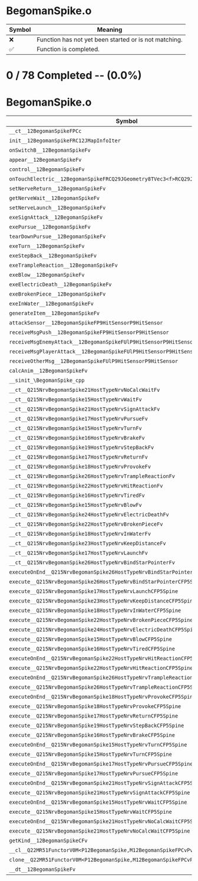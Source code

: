 # BegomanSpike.o
| Symbol | Meaning 
| ------------- | ------------- 
| :x: | Function has not yet been started or is not matching. 
| :white_check_mark: | Function is completed. 


# 0 / 78 Completed -- (0.0%)
# BegomanSpike.o
| Symbol | Decompiled? |
| ------------- | ------------- |
| `__ct__12BegomanSpikeFPCc` | :x: |
| `init__12BegomanSpikeFRC12JMapInfoIter` | :x: |
| `onSwitchB__12BegomanSpikeFv` | :x: |
| `appear__12BegomanSpikeFv` | :x: |
| `control__12BegomanSpikeFv` | :x: |
| `onTouchElectric__12BegomanSpikeFRCQ29JGeometry8TVec3<f>RCQ29JGeometry8TVec3<f>` | :x: |
| `setNerveReturn__12BegomanSpikeFv` | :x: |
| `getNerveWait__12BegomanSpikeFv` | :x: |
| `setNerveLaunch__12BegomanSpikeFv` | :x: |
| `exeSignAttack__12BegomanSpikeFv` | :x: |
| `exePursue__12BegomanSpikeFv` | :x: |
| `tearDownPursue__12BegomanSpikeFv` | :x: |
| `exeTurn__12BegomanSpikeFv` | :x: |
| `exeStepBack__12BegomanSpikeFv` | :x: |
| `exeTrampleReaction__12BegomanSpikeFv` | :x: |
| `exeBlow__12BegomanSpikeFv` | :x: |
| `exeElectricDeath__12BegomanSpikeFv` | :x: |
| `exeBrokenPiece__12BegomanSpikeFv` | :x: |
| `exeInWater__12BegomanSpikeFv` | :x: |
| `generateItem__12BegomanSpikeFv` | :x: |
| `attackSensor__12BegomanSpikeFP9HitSensorP9HitSensor` | :x: |
| `receiveMsgPush__12BegomanSpikeFP9HitSensorP9HitSensor` | :x: |
| `receiveMsgEnemyAttack__12BegomanSpikeFUlP9HitSensorP9HitSensor` | :x: |
| `receiveMsgPlayerAttack__12BegomanSpikeFUlP9HitSensorP9HitSensor` | :x: |
| `receiveOtherMsg__12BegomanSpikeFUlP9HitSensorP9HitSensor` | :x: |
| `calcAnim__12BegomanSpikeFv` | :x: |
| `__sinit_\BegomanSpike_cpp` | :x: |
| `__ct__Q215NrvBegomanSpike21HostTypeNrvNoCalcWaitFv` | :x: |
| `__ct__Q215NrvBegomanSpike15HostTypeNrvWaitFv` | :x: |
| `__ct__Q215NrvBegomanSpike21HostTypeNrvSignAttackFv` | :x: |
| `__ct__Q215NrvBegomanSpike17HostTypeNrvPursueFv` | :x: |
| `__ct__Q215NrvBegomanSpike15HostTypeNrvTurnFv` | :x: |
| `__ct__Q215NrvBegomanSpike16HostTypeNrvBrakeFv` | :x: |
| `__ct__Q215NrvBegomanSpike19HostTypeNrvStepBackFv` | :x: |
| `__ct__Q215NrvBegomanSpike17HostTypeNrvReturnFv` | :x: |
| `__ct__Q215NrvBegomanSpike18HostTypeNrvProvokeFv` | :x: |
| `__ct__Q215NrvBegomanSpike26HostTypeNrvTrampleReactionFv` | :x: |
| `__ct__Q215NrvBegomanSpike22HostTypeNrvHitReactionFv` | :x: |
| `__ct__Q215NrvBegomanSpike16HostTypeNrvTiredFv` | :x: |
| `__ct__Q215NrvBegomanSpike15HostTypeNrvBlowFv` | :x: |
| `__ct__Q215NrvBegomanSpike24HostTypeNrvElectricDeathFv` | :x: |
| `__ct__Q215NrvBegomanSpike22HostTypeNrvBrokenPieceFv` | :x: |
| `__ct__Q215NrvBegomanSpike18HostTypeNrvInWaterFv` | :x: |
| `__ct__Q215NrvBegomanSpike23HostTypeNrvKeepDistanceFv` | :x: |
| `__ct__Q215NrvBegomanSpike17HostTypeNrvLaunchFv` | :x: |
| `__ct__Q215NrvBegomanSpike26HostTypeNrvBindStarPointerFv` | :x: |
| `executeOnEnd__Q215NrvBegomanSpike26HostTypeNrvBindStarPointerCFP5Spine` | :x: |
| `execute__Q215NrvBegomanSpike26HostTypeNrvBindStarPointerCFP5Spine` | :x: |
| `execute__Q215NrvBegomanSpike17HostTypeNrvLaunchCFP5Spine` | :x: |
| `execute__Q215NrvBegomanSpike23HostTypeNrvKeepDistanceCFP5Spine` | :x: |
| `execute__Q215NrvBegomanSpike18HostTypeNrvInWaterCFP5Spine` | :x: |
| `execute__Q215NrvBegomanSpike22HostTypeNrvBrokenPieceCFP5Spine` | :x: |
| `execute__Q215NrvBegomanSpike24HostTypeNrvElectricDeathCFP5Spine` | :x: |
| `execute__Q215NrvBegomanSpike15HostTypeNrvBlowCFP5Spine` | :x: |
| `execute__Q215NrvBegomanSpike16HostTypeNrvTiredCFP5Spine` | :x: |
| `executeOnEnd__Q215NrvBegomanSpike22HostTypeNrvHitReactionCFP5Spine` | :x: |
| `execute__Q215NrvBegomanSpike22HostTypeNrvHitReactionCFP5Spine` | :x: |
| `executeOnEnd__Q215NrvBegomanSpike26HostTypeNrvTrampleReactionCFP5Spine` | :x: |
| `execute__Q215NrvBegomanSpike26HostTypeNrvTrampleReactionCFP5Spine` | :x: |
| `executeOnEnd__Q215NrvBegomanSpike18HostTypeNrvProvokeCFP5Spine` | :x: |
| `execute__Q215NrvBegomanSpike18HostTypeNrvProvokeCFP5Spine` | :x: |
| `execute__Q215NrvBegomanSpike17HostTypeNrvReturnCFP5Spine` | :x: |
| `execute__Q215NrvBegomanSpike19HostTypeNrvStepBackCFP5Spine` | :x: |
| `execute__Q215NrvBegomanSpike16HostTypeNrvBrakeCFP5Spine` | :x: |
| `executeOnEnd__Q215NrvBegomanSpike15HostTypeNrvTurnCFP5Spine` | :x: |
| `execute__Q215NrvBegomanSpike15HostTypeNrvTurnCFP5Spine` | :x: |
| `executeOnEnd__Q215NrvBegomanSpike17HostTypeNrvPursueCFP5Spine` | :x: |
| `execute__Q215NrvBegomanSpike17HostTypeNrvPursueCFP5Spine` | :x: |
| `executeOnEnd__Q215NrvBegomanSpike21HostTypeNrvSignAttackCFP5Spine` | :x: |
| `execute__Q215NrvBegomanSpike21HostTypeNrvSignAttackCFP5Spine` | :x: |
| `executeOnEnd__Q215NrvBegomanSpike15HostTypeNrvWaitCFP5Spine` | :x: |
| `execute__Q215NrvBegomanSpike15HostTypeNrvWaitCFP5Spine` | :x: |
| `executeOnEnd__Q215NrvBegomanSpike21HostTypeNrvNoCalcWaitCFP5Spine` | :x: |
| `execute__Q215NrvBegomanSpike21HostTypeNrvNoCalcWaitCFP5Spine` | :x: |
| `getKind__12BegomanSpikeCFv` | :x: |
| `__cl__Q22MR51FunctorV0M<P12BegomanSpike,M12BegomanSpikeFPCvPv_v>CFv` | :x: |
| `clone__Q22MR51FunctorV0M<P12BegomanSpike,M12BegomanSpikeFPCvPv_v>CFP7JKRHeap` | :x: |
| `__dt__12BegomanSpikeFv` | :x: |
